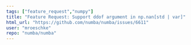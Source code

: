 ```yaml
---
tags: ["feature_request","numpy"]
title: "Feature Request: Support ddof argument in np.nan[std | var]"
html_url: "https://github.com/numba/numba/issues/6611"
user: "mroeschke"
repo: "numba/numba"
---
```


